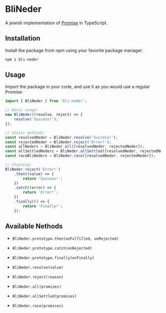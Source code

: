 # BliNeder

A jewish implementation of [Promise](https://developer.mozilla.org/en-US/docs/Web/JavaScript/Reference/Global_Objects/Promise) in TypeScript.

## Installation

Install the package from npm using your favorite package manager:

```bash
npm i bli-neder
```

## Usage

Import the package in your code, and use it as you would use a regular Promise:

```typescript
import { BliNeder } from 'bli-neder';

// Basic usage:
new BliNeder((resolve, reject) => {
	resolve('Success!');
});

// Static methods:
const resolvedNeder = BliNeder.resolve('Success!');
const rejectedNeder = BliNeder.reject('Error!');
const allNeders = BliNeder.all([resolvedNeder, rejectedNeder]);
const allSettledNeders = BliNeder.allSettled([resolvedNeder, rejectedNeder]);
const raceBliNeders = BliNeder.race([resolvedNeder, rejectedNeder]);

// Chaining:
BliNeder.reject('Error!')
	.then((value) => {
		return 'Success!';
	})
	.catch((error) => {
		return 'Error!';
	})
	.finally(() => {
		return 'Finally!';
	});
```

## Available Nethods

-   `BliNeder.prototype.then(onFulfilled, onRejected)`

-   `BliNeder.prototype.catch(onRejected)`

-   `BliNeder.prototype.finally(onFinally)`

-   `BliNeder.resolve(value)`

-   `BliNeder.reject(reason)`

-   `BliNeder.all(promises)`

-   `BliNeder.allSettled(promises)`

-   `BliNeder.race(promises)`
